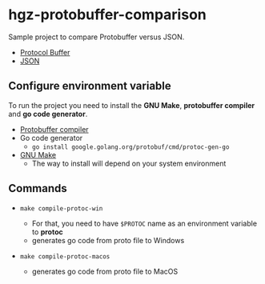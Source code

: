 # hgz-protobuffer-comparison

Sample project to compare Protobuffer versus JSON.

* [Protocol Buffer](https://developers.google.com/protocol-buffers)
* [JSON](https://www.json.org/json-en.html)

## Configure environment variable

To run the project you need to install the **GNU Make**, **protobuffer compiler** and **go code generator**.

* [Protobuffer compiler](https://developers.google.com/protocol-buffers/docs/downloads)
* Go code generator
  * `go install google.golang.org/protobuf/cmd/protoc-gen-go`
* [GNU Make](https://www.gnu.org/software/make/)
    * The way to install will depend on your system environment 

## Commands

* `make compile-protoc-win`
  * For that, you need to have `$PROTOC` name as an environment variable to **protoc**    
  * generates go code from proto file to Windows

* `make compile-protoc-macos`
    * generates go code from proto file to MacOS